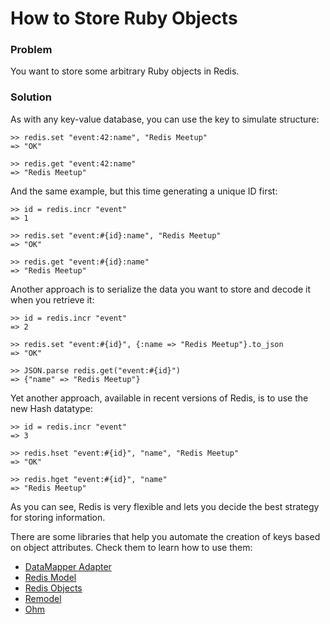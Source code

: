 # How to Store Ruby Objects

### Problem

You want to store some arbitrary Ruby objects in Redis.

### Solution

As with any key-value database, you can use the key to simulate structure:

    >> redis.set "event:42:name", "Redis Meetup"
    => "OK"

    >> redis.get "event:42:name"
    => "Redis Meetup"

And the same example, but this time generating a unique ID first:

    >> id = redis.incr "event"
    => 1

    >> redis.set "event:#{id}:name", "Redis Meetup"
    => "OK"

    >> redis.get "event:#{id}:name"
    => "Redis Meetup"

Another approach is to serialize the data you want to store and decode it when you retrieve it:

    >> id = redis.incr "event"
    => 2

    >> redis.set "event:#{id}", {:name => "Redis Meetup"}.to_json
    => "OK"

    >> JSON.parse redis.get("event:#{id}")
    => {"name" => "Redis Meetup"}

Yet another approach, available in recent versions of Redis, is to use the new Hash datatype:

    >> id = redis.incr "event"
    => 3

    >> redis.hset "event:#{id}", "name", "Redis Meetup"
    => "OK"

    >> redis.hget "event:#{id}", "name"
    => "Redis Meetup"

As you can see, Redis is very flexible and lets you decide the best strategy for storing information.

There are some libraries that help you automate the creation of keys based on object attributes. Check them to learn how to use them:

* [DataMapper Adapter](http://github.com/whoahbot/dm-redis-adapter)
* [Redis Model](http://github.com/voloko/redis-model)
* [Redis Objects](http://github.com/nateware/redis-objects)
* [Remodel](http://github.com/tlossen/remodel)
* [Ohm](http://ohm.keyvalue.org)
